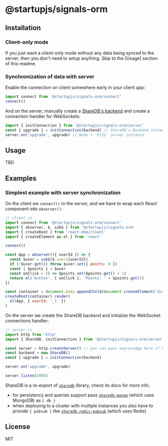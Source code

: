 # @startupjs/signals-orm

## Installation

### Client-only mode

If you just want a client-only mode without any data being synced to the server, then you don't need to setup anything. Skip to the [Usage] section of this readme.

### Synchronization of data with server

Enable the connection on client somewhere early in your client app:

```js
import connect from '@startupjs/signals-orm/connect'
connect()
```

And on the server, manually create a [ShareDB's backend](https://share.github.io/sharedb/api/backend) and create a connection handler for WebSockets:

```js
import { initConnection } from '@startupjs/signals-orm/server'
const { upgrade } = initConnection(backend) // ShareDB's Backend instance
server.on('upgrade', upgrade) // Node's 'http' server instance
```

## Usage

TBD

## Examples

### Simplest example with server synchronization

On the client we `connect()` to the server, and we have to wrap each React component into `observer()`:

```js
// client.js
import connect from '@startupjs/signals-orm/connect'
import { observer, $, sub$ } from '@startupjs/signals-orm'
import { createRoot } from 'react-dom/client'
import { createElement as el } from 'react'

connect()

const App = observer(({ userId }) => {
  const $user = sub$($.users[userId])
  if (!$user.get()) throw $user.set({ points: 0 })
  const { $points } = $user
  const onClick = () => $points.set($points.get() + 1)
  return el('button', { onClick }, 'Points: ' + $points.get())
})

const container = document.body.appendChild(document.createElement('div'))
createRoot(container).render(
  el(App, { userId: '_1' })
)
```

On the server we create the ShareDB backend and initialize the WebSocket connections handler:

```js
// server.js
import http from 'http'
import { ShareDB, initConnection } from '@startupjs/signals-orm/server'

const server = http.createServer() // you can pass expressApp here if needed
const backend = new ShareDB()
const { upgrade } = initConnection(backend)

server.on('upgrade', upgrade)

server.listen(3000)
```

ShareDB is a re-export of [`sharedb`](https://github.com/share/sharedb) library, check its docs for more info.
- for persistency and queries support pass [`sharedb-mongo`](https://github.com/share/sharedb-mongo) (which uses MongoDB) as `{ db }`
- when deploying to a cluster with multiple instances you also have to provide `{ pubsub }` like [`sharedb-redis-pubsub`](https://github.com/share/sharedb-redis-pubsub) (which uses Redis)

## License

MIT
